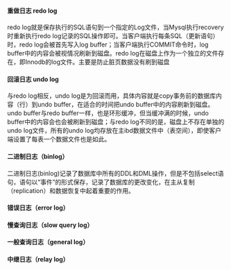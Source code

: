#### 重做日志 redo log

redo log就是保存执行的SQL语句到一个指定的Log文件，当Mysql执行recovery时重新执行redo log记录的SQL操作即可。当客户端执行每条SQL（更新语句）时，redo log会被首先写入log buffer；当客户端执行COMMIT命令时，log buffer中的内容会被视情况刷新到磁盘。redo log在磁盘上作为一个独立的文件存在，即Innodb的log文件。主要是防止脏页数据没有刷到磁盘

#### 回滚日志 undo log

与redo log相反，undo log是为回滚而用，具体内容就是copy事务前的数据库内容（行）到undo buffer，在适合的时间把undo buffer中的内容刷新到磁盘。undo buffer与redo buffer一样，也是环形缓冲，但当缓冲满的时候，undo buffer中的内容会也会被刷新到磁盘；与redo log不同的是，磁盘上不存在单独的undo log文件，所有的undo log均存放在主ibd数据文件中（表空间），即使客户端设置了每表一个数据文件也是如此。

#### 二进制日志（binlog）

二进制日志(binlog)记录了数据库中所有的DDL和DML操作，但是不包括select语句，语句以“事件”的形式保存，记录了数据库的更改变化，在主从复制（replication）和数据恢复中起着重要的作用。

#### 错误日志（error log）

#### 慢查询日志（slow query log）

#### 一般查询日志（general log）

#### 中继日志（relay log）
